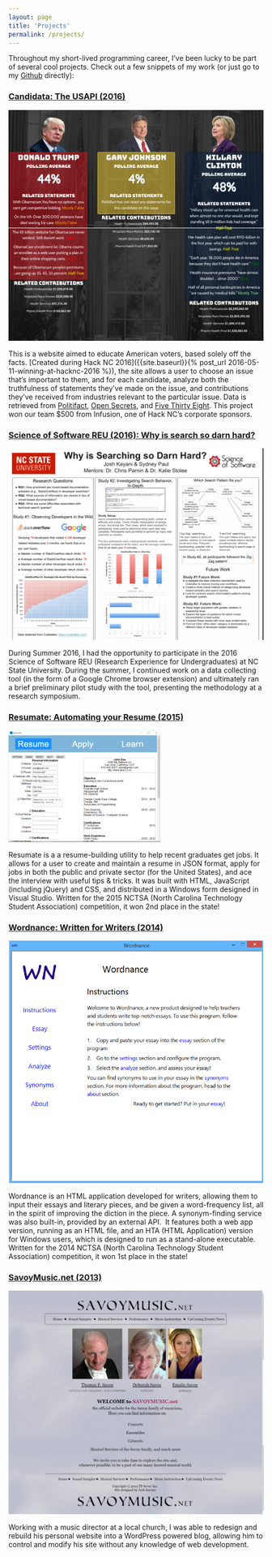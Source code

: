 ```yaml
---
layout: page
title: 'Projects'
permalink: /projects/
---
```


Throughout my short-lived programming career, I’ve been lucky to be part of several cool projects. Check out a few snippets of my work (or just go to my [Github](http://github.com/jkayani) directly):

### [Candidata: The USAPI (2016)](http://candidata.herokuapp.com/)

![candidata_the_USAPI](/assets/images/screenshots/Candidata-the-USAPI.png)

This is a website aimed to educate American voters, based solely off the facts. [Created during Hack NC 2016]({{site.baseurl}}{% post_url 2016-05-11-winning-at-hacknc-2016 %}), the site allows a user to choose an issue that’s important to them, and for each candidate, analyze both the truthfulness of statements they’ve made on the issue, and contributions they’ve received from industries relevant to the particular issue. Data is retrieved from [Politifact](http://static.politifact.com/api/doc.html), [Open Secrets](https://www.opensecrets.org/resources/create/api_doc.php), and [Five Thirty Eight](http://fivethirtyeight.com). This project won our team $500 from Infusion, one of Hack NC’s corporate sponsors.

### [Science of Software REU (2016): Why is search so darn hard?](/assets/Poster-Presentation.pdf)

![poster_screenshot](/assets/images/screenshots/poster-screenshot.png)

During Summer 2016, I had the opportunity to participate in the 2016 Science of Software REU (Research Experience for Undergraduates) at NC State University. During the summer, I continued work on a data collecting tool (in the form of a Google Chrome browser extension) and ultimately ran a brief preliminary pilot study with the tool, presenting the methodology at a research symposium.

### [Resumate: Automating your Resume (2015)](https://github.com/jkayani/Resumate)

![resumate](/assets/images/screenshots/resumate.png)

Resumate is a a resume-building utility to help recent graduates get jobs. It allows for a user to create and maintain a resume in JSON format, apply for jobs in both the public and private sector (for the United States), and ace the interview with useful tips & tricks. It was built with HTML, JavaScript (including jQuery) and CSS, and distributed in a Windows form designed in Visual Studio. Written for the 2015 NCTSA (North Carolina Technology Student Association) competition, it won 2nd place in the state!

### [Wordnance: Written for Writers (2014)](https://github.com/ScipioWarrior/Wordnance)

![wordnance](/assets/images/screenshots/wordnance.png)

Wordnance is an HTML application developed for writers, allowing them to input their essays and literary pieces, and be given a word-frequency list, all in the spirit of improving the diction in the piece. A synonym-finding service was also built-in, provided by an external API.  It features both a web app version, running as an HTML file, and an HTA (HTML Application) version for Windows users, which is designed to run as a stand-alone executable. Written for the 2014 NCTSA (North Carolina Technology Student Association) competition, it won 1st place in the state!

### [SavoyMusic.net (2013)](http://savoymusic.net)

![Home _ SavoyMusic.net](/assets/images/screenshots/savoymusic.net.png)

Working with a music director at a local church, I was able to redesign and rebuild his personal website into a WordPress powered blog, allowing him to control and modify his site without any knowledge of web development.
